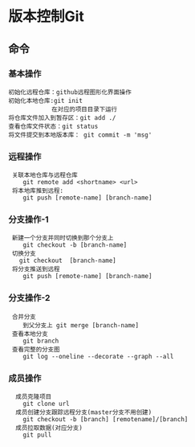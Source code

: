 # 版本控制Git
## 命令
### 基本操作
    初始化远程仓库：github远程图形化界面操作
    初始化本地仓库:git init
                在对应的项目目录下运行
    将仓库文件加入到暂存区：git add ./            
    查看仓库文件状态：git status      
    将文件提交到本地版本库： git commit -m 'msg'
### 远程操作
     关联本地仓库与远程仓库
        git remote add <shortname> <url>         
     将本地库推到远程:
        git push [remote-name] [branch-name]
### 分支操作-1
     新建一个分支并同时切换到那个分支上
        git checkout -b [branch-name]  
     切换分支
       git checkout  [branch-name] 
     将分支推送到远程
        git push [remote-name] [branch-name] 
### 分支操作-2        
     合并分支
        到父分支上 git merge [branch-name]  
     查看本地分支
        git branch   
     查看完整的分支图
        git log --oneline --decorate --graph --all   
### 成员操作
      成员克隆项目 
        git clone url        
      成员创建分支跟踪远程分支(master分支不用创建)
        git checkout -b [branch] [remotename]/[branch]
      成员拉取数据(对应分支)
        git pull  
        


      
